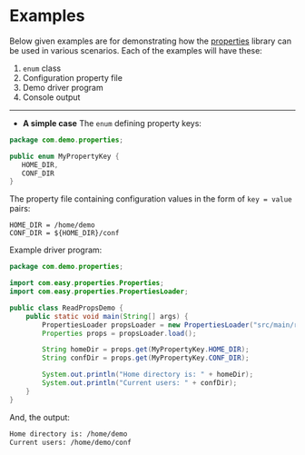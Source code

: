 # Examples
Below given examples are for demonstrating how the [properties](https://github.com/easy-develop/properties) library can be used in various scenarios. Each of the examples will have these:

 1. `enum` class
 2. Configuration property file
 3. Demo driver program
 4. Console output

<hr>

 - **A simple case**
The `enum` defining property keys:
 ```java
package com.demo.properties;

public enum MyPropertyKey {
    HOME_DIR,
    CONF_DIR
}
```

The property file containing configuration values in the form of `key = value` pairs:

```properties
HOME_DIR = /home/demo
CONF_DIR = ${HOME_DIR}/conf
```

Example driver program:
```java
package com.demo.properties;

import com.easy.properties.Properties;
import com.easy.properties.PropertiesLoader;

public class ReadPropsDemo {
    public static void main(String[] args) {
        PropertiesLoader propsLoader = new PropertiesLoader("src/main/resources/config.properties", MyPropertyKey.class);
        Properties props = propsLoader.load();

        String homeDir = props.get(MyPropertyKey.HOME_DIR);
        String confDir = props.get(MyPropertyKey.CONF_DIR);

        System.out.println("Home directory is: " + homeDir);
        System.out.println("Current users: " + confDir);
    }
}
```
And, the output:
```txt
Home directory is: /home/demo
Current users: /home/demo/conf
```
